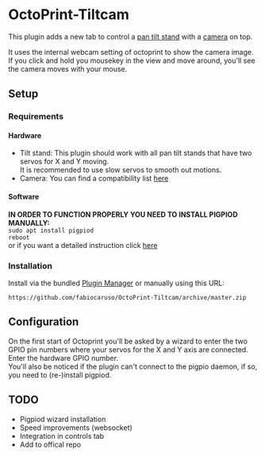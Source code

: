 # OctoPrint-Tiltcam

This plugin adds a new tab to control a [pan tilt stand](https://de.aliexpress.com/item/2048998846.html?spm=a2g0o.productlist.0.0.66692b12ZJAJIk&algo_pvid=c0d9bf2b-ebfc-4a9b-b1e3-87eaf26f9300&algo_expid=c0d9bf2b-ebfc-4a9b-b1e3-87eaf26f9300-0&btsid=b421ad8d-d002-4e9b-9c55-5e1982c82b8a&ws_ab_test=searchweb0_0,searchweb201602_10,searchweb201603_53) with a [camera](https://de.aliexpress.com/item/32669557411.html?spm=a2g0o.productlist.0.0.328e570dHcoaKl&algo_pvid=940b6a7d-e67c-4b68-8f6f-2f652d8427cc&algo_expid=940b6a7d-e67c-4b68-8f6f-2f652d8427cc-16&btsid=fcc6191e-e5eb-4bd9-b233-5d50490863f6&ws_ab_test=searchweb0_0,searchweb201602_10,searchweb201603_53) on top.

It uses the internal webcam setting of octoprint to show the camera image. If you click and hold you mousekey in the view and move around, you'll see the camera moves with your mouse.

## Setup

### Requirements
#### Hardware
- Tilt stand:
This plugin should work with all pan tilt stands that have two servos for X and Y moving.  
It is recommended to use slow servos to smooth out motions.
- Camera:
You can find a compatibility list [here](https://github.com/foosel/OctoPrint/wiki/Webcams-known-to-work)
#### Software
**IN ORDER TO FUNCTION PROPERLY YOU NEED TO INSTALL PIGPIOD MANUALLY:**  
```sudo apt install pigpiod```  
```reboot```  
or if you want a detailed instruction click [here]()  

### Installation
Install via the bundled [Plugin Manager](https://github.com/foosel/OctoPrint/wiki/Plugin:-Plugin-Manager)
or manually using this URL:

    https://github.com/fabiocaruso/OctoPrint-Tiltcam/archive/master.zip

## Configuration
On the first start of Octoprint you'll be asked by a wizard to enter the two GPIO pin numbers where your servos for the X and Y axis are connected. Enter the hardware GPIO number.  
You'll also be noticed if the plugin can't connect to the pigpio daemon, if so, you need to (re-)install pigpiod.

## TODO
- Pigpiod wizard installation
- Speed improvements (websocket)
- Integration in controls tab
- Add to offical repo
